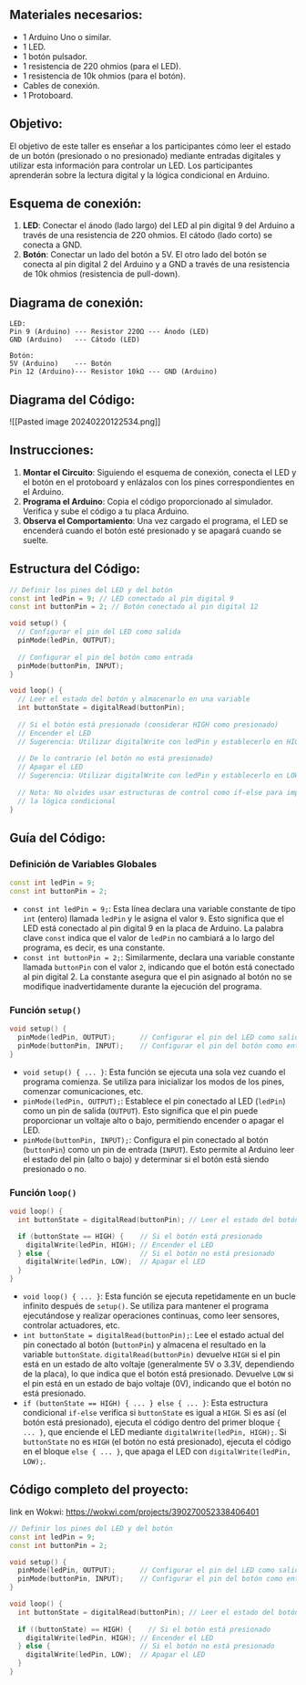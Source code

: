 ## Materiales necesarios:
- 1 Arduino Uno o similar.
- 1 LED.
- 1 botón pulsador.
- 1 resistencia de 220 ohmios (para el LED).
- 1 resistencia de 10k ohmios (para el botón).
- Cables de conexión.
- 1 Protoboard.
## Objetivo:

El objetivo de este taller es enseñar a los participantes cómo leer el estado de un botón (presionado o no presionado) mediante entradas digitales y utilizar esta información para controlar un LED. Los participantes aprenderán sobre la lectura digital y la lógica condicional en Arduino.
## Esquema de conexión:
1. **LED**: Conectar el ánodo (lado largo) del LED al pin digital 9 del Arduino a través de una resistencia de 220 ohmios. El cátodo (lado corto) se conecta a GND.
2. **Botón**: Conectar un lado del botón a 5V. El otro lado del botón se conecta al pin digital 2 del Arduino y a GND a través de una resistencia de 10k ohmios (resistencia de pull-down).
## Diagrama de conexión:

```
LED:
Pin 9 (Arduino) --- Resistor 220Ω --- Ánodo (LED)
GND (Arduino)   --- Cátodo (LED)

Botón:
5V (Arduino)    --- Botón 
Pin 12 (Arduino)--- Resistor 10kΩ --- GND (Arduino)
```

## Diagrama del Código:
![[Pasted image 20240220122534.png]]

## Instrucciones:
1. **Montar el Circuito**: Siguiendo el esquema de conexión, conecta el LED y el botón en el protoboard y enlázalos con los pines correspondientes en el Arduino.
2. **Programa el Arduino**: Copia el código proporcionado al simulador. Verifica y sube el código a tu placa Arduino.
3. **Observa el Comportamiento**: Una vez cargado el programa, el LED se encenderá cuando el botón esté presionado y se apagará cuando se suelte.
## Estructura del Código:
``` cpp
// Definir los pines del LED y del botón
const int ledPin = 9; // LED conectado al pin digital 9
const int buttonPin = 2; // Botón conectado al pin digital 12

void setup() {
  // Configurar el pin del LED como salida
  pinMode(ledPin, OUTPUT);
  
  // Configurar el pin del botón como entrada
  pinMode(buttonPin, INPUT);
}

void loop() {
  // Leer el estado del botón y almacenarlo en una variable
  int buttonState = digitalRead(buttonPin);
  
  // Si el botón está presionado (considerar HIGH como presionado)
  // Encender el LED
  // Sugerencia: Utilizar digitalWrite con ledPin y establecerlo en HIGH
  
  // De lo contrario (el botón no está presionado)
  // Apagar el LED
  // Sugerencia: Utilizar digitalWrite con ledPin y establecerlo en LOW
  
  // Nota: No olvides usar estructuras de control como if-else para implementar
  // la lógica condicional
}

```

## Guía del Código:

### Definición de Variables Globales

```cpp
const int ledPin = 9;
const int buttonPin = 2;
```

- `const int ledPin = 9;`: Esta línea declara una variable constante de tipo `int` (entero) llamada `ledPin` y le asigna el valor `9`. Esto significa que el LED está conectado al pin digital 9 en la placa de Arduino. La palabra clave `const` indica que el valor de `ledPin` no cambiará a lo largo del programa, es decir, es una constante.
- `const int buttonPin = 2;`: Similarmente, declara una variable constante llamada `buttonPin` con el valor `2`, indicando que el botón está conectado al pin digital 2. La constante asegura que el pin asignado al botón no se modifique inadvertidamente durante la ejecución del programa.

### Función `setup()`

```cpp
void setup() {
  pinMode(ledPin, OUTPUT);      // Configurar el pin del LED como salida
  pinMode(buttonPin, INPUT);    // Configurar el pin del botón como entrada
}
```

- `void setup() { ... }`: Esta función se ejecuta una sola vez cuando el programa comienza. Se utiliza para inicializar los modos de los pines, comenzar comunicaciones, etc.
- `pinMode(ledPin, OUTPUT);`: Establece el pin conectado al LED (`ledPin`) como un pin de salida (`OUTPUT`). Esto significa que el pin puede proporcionar un voltaje alto o bajo, permitiendo encender o apagar el LED.
- `pinMode(buttonPin, INPUT);`: Configura el pin conectado al botón (`buttonPin`) como un pin de entrada (`INPUT`). Esto permite al Arduino leer el estado del pin (alto o bajo) y determinar si el botón está siendo presionado o no.

### Función `loop()`

```cpp
void loop() {
  int buttonState = digitalRead(buttonPin); // Leer el estado del botón

  if (buttonState == HIGH) {    // Si el botón está presionado
    digitalWrite(ledPin, HIGH); // Encender el LED
  } else {                      // Si el botón no está presionado
    digitalWrite(ledPin, LOW);  // Apagar el LED
  }
}
```

- `void loop() { ... }`: Esta función se ejecuta repetidamente en un bucle infinito después de `setup()`. Se utiliza para mantener el programa ejecutándose y realizar operaciones continuas, como leer sensores, controlar actuadores, etc.
- `int buttonState = digitalRead(buttonPin);`: Lee el estado actual del pin conectado al botón (`buttonPin`) y almacena el resultado en la variable `buttonState`. `digitalRead(buttonPin)` devuelve `HIGH` si el pin está en un estado de alto voltaje (generalmente 5V o 3.3V, dependiendo de la placa), lo que indica que el botón está presionado. Devuelve `LOW` si el pin está en un estado de bajo voltaje (0V), indicando que el botón no está presionado.
- `if (buttonState == HIGH) { ... } else { ... }`: Esta estructura condicional `if-else` verifica si `buttonState` es igual a `HIGH`. Si es así (el botón está presionado), ejecuta el código dentro del primer bloque `{ ... }`, que enciende el LED mediante `digitalWrite(ledPin, HIGH);`. Si `buttonState` no es `HIGH` (el botón no está presionado), ejecuta el código en el bloque `else { ... }`, que apaga el LED con `digitalWrite(ledPin, LOW);`.

## Código completo del proyecto:
link en Wokwi: https://wokwi.com/projects/390270052338406401

```cpp
// Definir los pines del LED y del botón
const int ledPin = 9;
const int buttonPin = 2;

void setup() {
  pinMode(ledPin, OUTPUT);      // Configurar el pin del LED como salida
  pinMode(buttonPin, INPUT);    // Configurar el pin del botón como entrada
}

void loop() {
  int buttonState = digitalRead(buttonPin); // Leer el estado del botón
  
  if ((buttonState) == HIGH) {    // Si el botón está presionado
    digitalWrite(ledPin, HIGH); // Encender el LED
  } else {                      // Si el botón no está presionado
    digitalWrite(ledPin, LOW);  // Apagar el LED
  }
}
```
